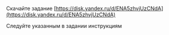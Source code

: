Скачайте задание [https://disk.yandex.ru/d/ENA5zhvjUzCNdA](https://disk.yandex.ru/d/ENA5zhvjUzCNdA)

Следуйте указанным в задании инструкциям